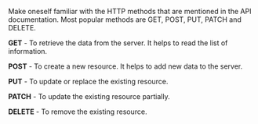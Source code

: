 Make oneself familiar with the HTTP methods that are mentioned in the API documentation. Most popular methods are GET, POST, PUT, PATCH and DELETE.

  **GET** - To retrieve the data from the server. It helps to read the list of information.

  **POST** - To create a new resource. It helps to add new data to the server.

  **PUT** - To update or replace the existing resource.

  **PATCH** - To update the existing resource partially.

  **DELETE** - To remove the existing resource.
